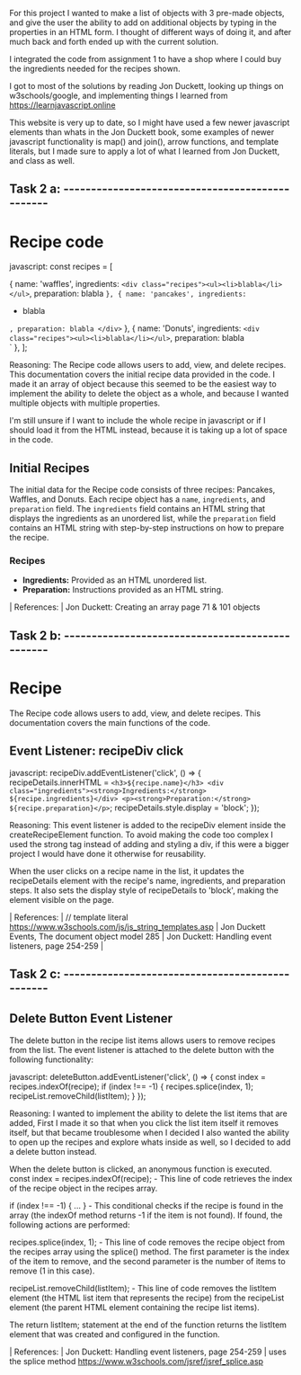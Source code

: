 For this project I wanted to make a list of objects with 3 pre-made objects, 
and give the user the ability to add on additional objects by typing in the properties in
an HTML form. I thought of different ways of doing it, and after much back and forth ended up with the current solution.

I integrated the code from assignment 1 to have a shop where I could buy the ingredients needed for the recipes shown.

I got to most of the solutions by reading Jon Duckett, looking up things on
w3schools/google, and implementing things I learned from 
https://learnjavascript.online

This website is very up to date, so I might have used a few newer javascript elements than whats in the Jon Duckett book, some examples of 
newer javascript functionality is map() and join(), arrow functions, and
template literals, but I made sure to apply a lot of what I learned from Jon Duckett, and class as well.

Task 2 a: ------------------------------------------------
----------------------------------------------------------

# Recipe code

javascript: 
const recipes = [

  {
    name: 'waffles',
    ingredients: `<div class="recipes"><ul><li>blabla</li></ul>`,
    preparation: blabla </div>`
  },
  {
    name: 'pancakes',
    ingredients: `<div class="recipes"><ul><li>blabla</li></ul>`,
    preparation: blabla </div>`
  },
  {
    name: 'Donuts',
    ingredients: `<div class="recipes"><ul><li>blabla</li></ul>`,
    preparation: blabla </div>`
  },
];

Reasoning:
The Recipe code allows users to add, view, and delete recipes. This documentation covers the initial recipe data provided in the code. I made it an array of object because this seemed to be the easiest way to implement the ability to delete the object as a whole, and because I wanted multiple objects with multiple properties. 

I'm still unsure if I want to include the whole recipe in javascript or if I should load it from the HTML instead, because it is taking up a lot of space in the code.

## Initial Recipes

The initial data for the Recipe code consists of three recipes: Pancakes, Waffles, and Donuts. Each recipe object has a `name`, `ingredients`, and `preparation` field. The `ingredients` field contains an HTML string that displays the ingredients as an unordered list, while the `preparation` field contains an HTML string with step-by-step instructions on how to prepare the recipe.

### Recipes

- **Ingredients:** Provided as an HTML unordered list.
- **Preparation:** Instructions provided as an HTML string.

| References:
| Jon Duckett: Creating an array page 71 & 101 objects


Task 2 b: ------------------------------------------------
----------------------------------------------------------

# Recipe

The Recipe code allows users to add, view, and delete recipes. This documentation covers the main functions of the code.

## Event Listener: recipeDiv click

javascript: 
recipeDiv.addEventListener('click', () => {
  recipeDetails.innerHTML = `<h3>${recipe.name}</h3>
    <div class="ingredients"><strong>Ingredients:</strong> ${recipe.ingredients}</div>
    <p><strong>Preparation:</strong> ${recipe.preparation}</p>`;
  recipeDetails.style.display = 'block';
});

Reasoning: 
This event listener is added to the recipeDiv element inside the createRecipeElement function. To avoid making the code too complex I used the strong tag instead of adding and styling a div, if this were a bigger project I would have done it otherwise for reusability.

When the user clicks on a recipe name in the list, it updates the recipeDetails element with the recipe's name, ingredients, and preparation steps. It also sets the display style of recipeDetails to 'block', making the element visible on the page.


| References:
| // template literal https://www.w3schools.com/js/js_string_templates.asp
| Jon Duckett Events, The document object model 285
| Jon Duckett: Handling event listeners, page 254-259
| 


Task 2 c: ------------------------------------------------
----------------------------------------------------------

## Delete Button Event Listener

The delete button in the recipe list items allows users to remove recipes from the list. The event listener is attached to the delete button with the following functionality:

javascript: 
deleteButton.addEventListener('click', () => {
  const index = recipes.indexOf(recipe);
  if (index !== -1) {
    recipes.splice(index, 1);
    recipeList.removeChild(listItem);
  }
});

Reasoning:
I wanted to implement the ability to delete the list items that are added,
First I made it so that when you click the list item itself it removes itself, but that became troublesome when I decided I also wanted the ability to open up the recipes and explore whats inside as well, so I decided to add a delete button instead.

When the delete button is clicked, an anonymous function is executed.
const index = recipes.indexOf(recipe); - This line of code retrieves the index of the recipe object in the recipes array.

if (index !== -1) { ... } - This conditional checks if the recipe is found in the array (the indexOf method returns -1 if the item is not found). If found, the following actions are performed:

recipes.splice(index, 1); - This line of code removes the recipe object from the recipes array using the splice() method. The first parameter is the index of the item to remove, and the second parameter is the number of items to remove (1 in this case).

recipeList.removeChild(listItem); - This line of code removes the listItem element (the HTML list item that represents the recipe) from the recipeList element (the parent HTML element containing the recipe list items).

The return listItem; statement at the end of the function returns the listItem element that was created and configured in the function.


| References:
| Jon Duckett: Handling event listeners, page 254-259
| uses the splice method https://www.w3schools.com/jsref/jsref_splice.asp
